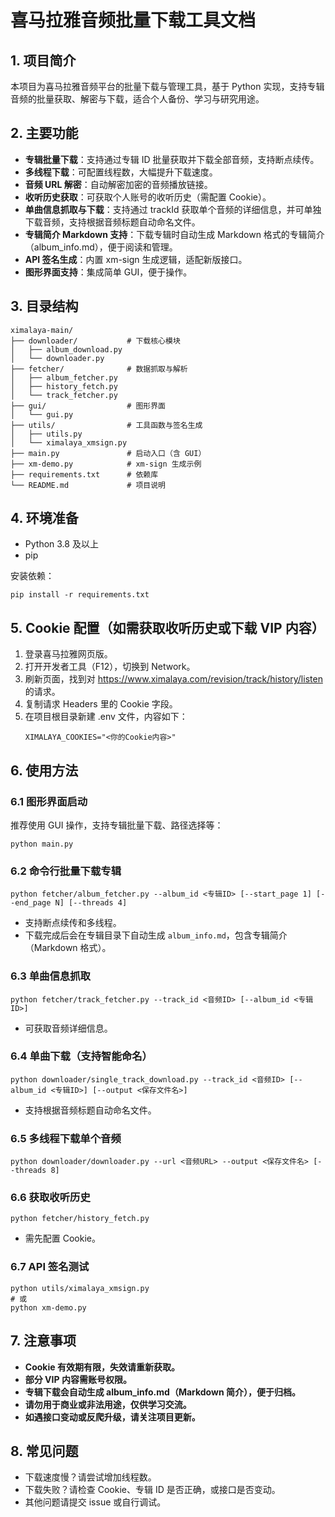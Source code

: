 # 喜马拉雅音频批量下载工具文档

## 1. 项目简介

本项目为喜马拉雅音频平台的批量下载与管理工具，基于 Python 实现，支持专辑音频的批量获取、解密与下载，适合个人备份、学习与研究用途。

## 2. 主要功能

- **专辑批量下载**：支持通过专辑 ID 批量获取并下载全部音频，支持断点续传。
- **多线程下载**：可配置线程数，大幅提升下载速度。
- **音频 URL 解密**：自动解密加密的音频播放链接。
- **收听历史获取**：可获取个人账号的收听历史（需配置 Cookie）。
- **单曲信息抓取与下载**：支持通过 trackId 获取单个音频的详细信息，并可单独下载音频，支持根据音频标题自动命名文件。
- **专辑简介 Markdown 支持**：下载专辑时自动生成 Markdown 格式的专辑简介（album_info.md），便于阅读和管理。
- **API 签名生成**：内置 xm-sign 生成逻辑，适配新版接口。
- **图形界面支持**：集成简单 GUI，便于操作。

## 3. 目录结构

```
ximalaya-main/
├── downloader/           # 下载核心模块
│   ├── album_download.py
│   └── downloader.py
├── fetcher/              # 数据抓取与解析
│   ├── album_fetcher.py
│   ├── history_fetch.py
│   └── track_fetcher.py
├── gui/                  # 图形界面
│   └── gui.py
├── utils/                # 工具函数与签名生成
│   ├── utils.py
│   └── ximalaya_xmsign.py
├── main.py               # 启动入口（含 GUI）
├── xm-demo.py            # xm-sign 生成示例
├── requirements.txt      # 依赖库
└── README.md             # 项目说明
```

## 4. 环境准备

- Python 3.8 及以上
- pip

安装依赖：

```shell
pip install -r requirements.txt
```

## 5. Cookie 配置（如需获取收听历史或下载 VIP 内容）

1. 登录喜马拉雅网页版。
2. 打开开发者工具（F12），切换到 Network。
3. 刷新页面，找到对 https://www.ximalaya.com/revision/track/history/listen 的请求。
4. 复制请求 Headers 里的 Cookie 字段。
5. 在项目根目录新建 .env 文件，内容如下：
   ```
   XIMALAYA_COOKIES="<你的Cookie内容>"
   ```

## 6. 使用方法

### 6.1 图形界面启动

推荐使用 GUI 操作，支持专辑批量下载、路径选择等：

```shell
python main.py
```

### 6.2 命令行批量下载专辑

```shell
python fetcher/album_fetcher.py --album_id <专辑ID> [--start_page 1] [--end_page N] [--threads 4]
```
- 支持断点续传和多线程。
- 下载完成后会在专辑目录下自动生成 `album_info.md`，包含专辑简介（Markdown 格式）。

### 6.3 单曲信息抓取

```shell
python fetcher/track_fetcher.py --track_id <音频ID> [--album_id <专辑ID>]
```
- 可获取音频详细信息。

### 6.4 单曲下载（支持智能命名）

```shell
python downloader/single_track_download.py --track_id <音频ID> [--album_id <专辑ID>] [--output <保存文件名>]
```
- 支持根据音频标题自动命名文件。

### 6.5 多线程下载单个音频

```shell
python downloader/downloader.py --url <音频URL> --output <保存文件名> [--threads 8]
```

### 6.6 获取收听历史

```shell
python fetcher/history_fetch.py
```
- 需先配置 Cookie。

### 6.7 API 签名测试

```shell
python utils/ximalaya_xmsign.py
# 或
python xm-demo.py
```

## 7. 注意事项

- **Cookie 有效期有限，失效请重新获取。**
- **部分 VIP 内容需账号权限。**
- **专辑下载会自动生成 album_info.md（Markdown 简介），便于归档。**
- **请勿用于商业或非法用途，仅供学习交流。**
- **如遇接口变动或反爬升级，请关注项目更新。**

## 8. 常见问题

- 下载速度慢？请尝试增加线程数。
- 下载失败？请检查 Cookie、专辑 ID 是否正确，或接口是否变动。
- 其他问题请提交 issue 或自行调试。